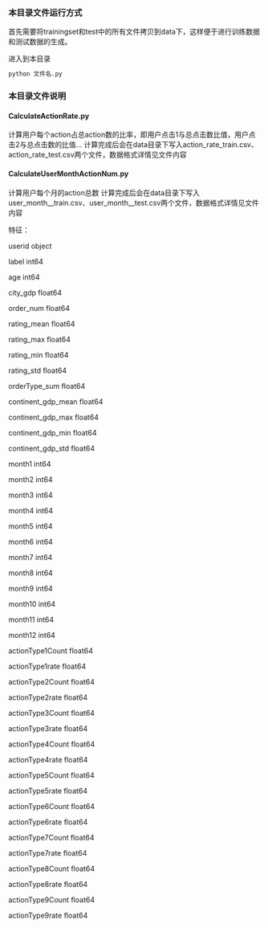 ### 本目录文件运行方式
首先需要将trainingset和test中的所有文件拷贝到data下，这样便于进行训练数据和测试数据的生成。

进入到本目录
```bash
python 文件名.py
```

### 本目录文件说明
#### CalculateActionRate.py
计算用户每个action占总action数的比率，即用户点击1与总点击数比值，用户点击2与总点击数的比值...
计算完成后会在data目录下写入action_rate_train.csv、action_rate_test.csv两个文件，数据格式详情见文件内容

#### CalculateUserMonthActionNum.py
计算用户每个月的action总数
计算完成后会在data目录下写入user_month__train.csv、user_month__test.csv两个文件，数据格式详情见文件内容

特征：

userid                 object

label                   int64

age                     int64

city_gdp              float64

order_num             float64

rating_mean           float64

rating_max            float64

rating_min            float64

rating_std            float64

orderType_sum         float64

continent_gdp_mean    float64

continent_gdp_max     float64

continent_gdp_min     float64

continent_gdp_std     float64

month1                  int64

month2                  int64

month3                  int64

month4                  int64

month5                  int64

month6                  int64

month7                  int64

month8                  int64

month9                  int64

month10                 int64

month11                 int64

month12                 int64

actionType1Count      float64

actionType1rate       float64

actionType2Count      float64

actionType2rate       float64

actionType3Count      float64

actionType3rate       float64

actionType4Count      float64

actionType4rate       float64

actionType5Count      float64

actionType5rate       float64

actionType6Count      float64

actionType6rate       float64

actionType7Count      float64

actionType7rate       float64

actionType8Count      float64

actionType8rate       float64

actionType9Count      float64

actionType9rate       float64
